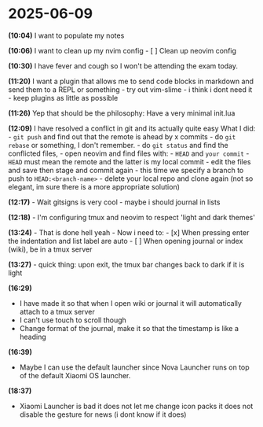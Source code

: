 
# 2025-06-09

__(10:04)__ I want to populate my notes

__(10:06)__ I want to clean up my nvim config
                - [ ] Clean up neovim config

__(10:30)__ I have fever and cough so I won't be attending the exam today.

__(11:20)__ I want a plugin that allows me to send code blocks in markdown
            and send them to a REPL or something
                - try out vim-slime
                - i think i dont need it
                - keep plugins as little as possible

__(11:26)__ Yep that should be the philosophy:
            Have a very minimal init.lua

__(12:09)__ I have resolved a conflict in git and its actually quite easy
            What I did:
                - `git push` and find out that the remote is ahead by x commits
                - do `git rebase` or something, I don't remember.
                - do `git status` and find the conflicted files,
                - open neovim and find files with:
                    - `HEAD` and `your commit`
                    - `HEAD` must mean the remote and the latter is my local commit
                    - edit the files and save then stage and commit again
                    - this time we specify a branch to push to `HEAD:<branch-name>`
                    - delete your local repo and clone again (not so elegant, im sure
                      there is a more appropriate solution)

__(12:17)__ - Wait gitsigns is very cool
            - maybe i should journal in lists

__(12:18)__ - I'm configuring tmux and neovim to respect 'light and dark themes'

__(13:24)__ - That is done hell yeah
            - Now i need to:
                - [x] When pressing enter the indentation and list label are auto
                - [ ] When opening journal or index (wiki), be in a tmux server

__(13:27)__ - quick thing: upon exit, the tmux bar changes back to dark if it is light

__(16:29)__
- I have made it so that when I open wiki or journal it will
  automatically attach to a tmux server
- I can't use touch to scroll though
- Change format of the journal, make it so that the timestamp
  is like a heading

__(16:39)__
- Maybe I can use the default launcher since Nova Launcher
  runs on top of the default Xiaomi OS launcher.

__(18:37)__
- Xiaomi Launcher is bad it does not let me change icon packs
  it does not disable the gesture for news (i dont know if it does)

